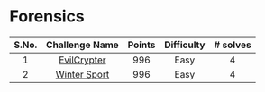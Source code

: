 # Forensics

|S.No.| Challenge Name | Points | Difficulty |# solves|
|:---:|:--------------:|:------:|:----------:|:------:|
|1| [EvilCrypter](EvilCrypter/)| 996 | Easy  |4       |
|2| [Winter Sport](WinterSport/)| 996| Easy |4       |
